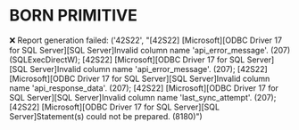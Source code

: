 # BORN PRIMITIVE

❌ Report generation failed: ('42S22', "[42S22] [Microsoft][ODBC Driver 17 for SQL Server][SQL Server]Invalid column name 'api_error_message'. (207) (SQLExecDirectW); [42S22] [Microsoft][ODBC Driver 17 for SQL Server][SQL Server]Invalid column name 'api_error_message'. (207); [42S22] [Microsoft][ODBC Driver 17 for SQL Server][SQL Server]Invalid column name 'api_response_data'. (207); [42S22] [Microsoft][ODBC Driver 17 for SQL Server][SQL Server]Invalid column name 'last_sync_attempt'. (207); [42S22] [Microsoft][ODBC Driver 17 for SQL Server][SQL Server]Statement(s) could not be prepared. (8180)")